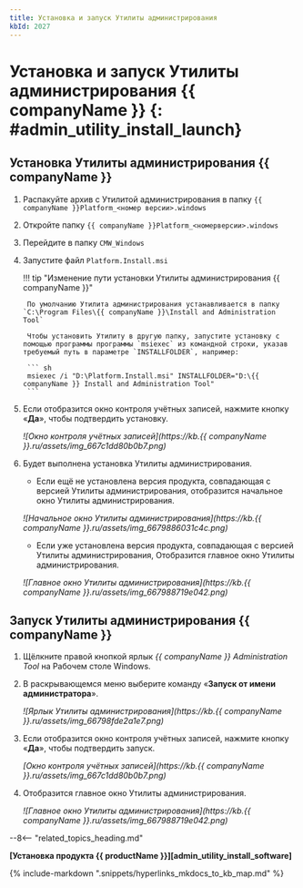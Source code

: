 ```yaml
---
title: Установка и запуск Утилиты администрирования
kbId: 2027
---
```


# Установка и запуск Утилиты администрирования {{ companyName }} {: #admin_utility_install_launch}

## Установка Утилиты администрирования {{ companyName }}

1. Распакуйте архив с Утилитой администрирования в папку `{{ companyName }}Platform_<номер версии>.windows`
2. Откройте папку `{{ companyName }}Platform_<номерверсии>.windows`
3. Перейдите в папку `CMW_Windows`
4. Запустите файл `Platform.Install.msi`

    !!! tip "Изменение пути установки Утилиты администрирования {{ companyName }}"

        По умолчанию Утилита администрирования устанавливается в папку `С:\Program Files\{{ companyName }}\Install and Administration Tool`

        Чтобы установить Утилиту в другую папку, запустите установку с помощью программы программы `msiexec` из командной строки, указав требуемый путь в параметре `INSTALLFOLDER`, например:

        ``` sh
        msiexec /i "D:\Platform.Install.msi" INSTALLFOLDER="D:\{{ companyName }} Install and Administration Tool"
        ```

5. Если отобразится окно контроля учётных записей, нажмите кнопку «**Да**», чтобы подтвердить установку.

    _![Окно контроля учётных записей](https://kb.{{ companyName }}.ru/assets/img_667c1dd80b0b7.png)_

6. Будет выполнена установка Утилиты администрирования.

    - Если ещё не установлена версия продукта, совпадающая с версией Утилиты администрирования, отобразится начальное окно Утилиты администрирования.

    _![Начальное окно Утилиты администрирования](https://kb.{{ companyName }}.ru/assets/img_6679886031c4c.png)_

    - Если уже установлена версия продукта, совпадающая с версией Утилиты администрирования, Отобразится главное окно Утилиты администрирования.

    _![Главное окно Утилиты администрирования](https://kb.{{ companyName }}.ru/assets/img_667988719e042.png)_

## Запуск Утилиты администрирования {{ companyName }}

1. Щёлкните правой кнопкой ярлык *{{ companyName }} Administration Tool* на Рабочем столе Windows.
2. В раскрывающемся меню выберите команду «**Запуск от имени администратора**».

    _![Ярлык Утилиты администрирования](https://kb.{{ companyName }}.ru/assets/img_66798fde2a1e7.png)_

3. Если отобразится окно контроля учётных записей, нажмите кнопку «**Да**», чтобы подтвердить запуск.

    _[Окно контроля учётных записей](https://kb.{{ companyName }}.ru/assets/img_667c1dd80b0b7.png)_

4. Отобразится главное окно Утилиты администрирования.

    _![Главное окно Утилиты администрирования](https://kb.{{ companyName }}.ru/assets/img_667988719e042.png)_

--8<-- "related_topics_heading.md"

**[Установка продукта {{ productName }}][admin_utility_install_software]**

{% include-markdown ".snippets/hyperlinks_mkdocs_to_kb_map.md" %}
